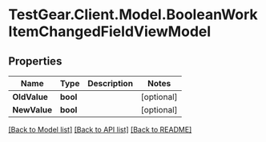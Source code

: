 # TestGear.Client.Model.BooleanWorkItemChangedFieldViewModel

## Properties

Name | Type | Description | Notes
------------ | ------------- | ------------- | -------------
**OldValue** | **bool** |  | [optional] 
**NewValue** | **bool** |  | [optional] 

[[Back to Model list]](../README.md#documentation-for-models) [[Back to API list]](../README.md#documentation-for-api-endpoints) [[Back to README]](../README.md)

